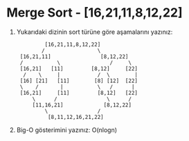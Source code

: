 # Merge Sort - [16,21,11,8,12,22]

1. Yukarıdaki dizinin sort türüne göre aşamalarını yazınız:

                [16,21,11,8,12,22]
               /                 \
        [16,21,11]                [8,12,22]
        /           \                /     \
        [16,21]   [11]         [8,12]     [22]
         /    \     |            /  \        |
        [16] [21]   [11]        [8] [12]  [22]
        \    /       |           \   /      |
        [16,21]     [11]         [8,12]   [22]
            \      /                \      /
            [11,16,21]             [8,12,22]
                \                /
                 [8,11,12,16,21,22]


2. Big-O gösterimini yazınız: O(nlogn)